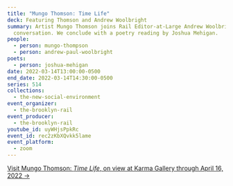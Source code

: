 ```yaml
---
title: "Mungo Thomson: Time Life"
deck: Featuring Thomson and Andrew Woolbright
summary: Artist Mungo Thomson joins Rail Editor-at-Large Andrew Woolbright for a
  conversation. We conclude with a poetry reading by Joshua Mehigan.
people:
  - person: mungo-thompson
  - person: andrew-paul-woolbright
poets:
  - person: joshua-mehigan
date: 2022-03-14T13:00:00-0500
end_date: 2022-03-14T14:30:00-0500
series: 514
collections:
  - the-new-social-environment
event_organizer:
  - the-brooklyn-rail
event_producer:
  - the-brooklyn-rail
youtube_id: uyWHjsPpkRc
event_id: rec2zKbXQvkk5lame
event_platform:
  - zoom
---
```

[Visit Mungo Thomson: *Time Life*, on view at Karma Gallery through April 16, 2022 →](https://karmakarma.org/exhibitions/mungo-thomson-2022/)
